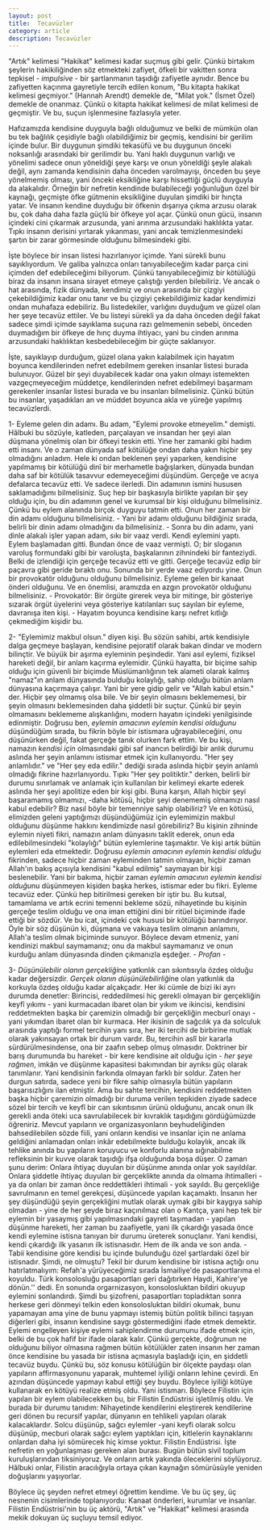 ```yaml
---
layout: post
title:  Tecavüzler
category: article 
description: Tecavüzler
---
```


"Artık" kelimesi "Hakikat" kelimesi kadar suçmuş gibi gelir. Çünkü birtakım şeylerin hakikiliğinden söz etmekteki zafiyet, öfkeli bir vakitten sonra tepkisel - *impulsive* - bir şartlanmanın taşıdığı zafiyetle aynıdır. Bence bu zafiyetten kaçınma gayretiyle tercih edilen konum, "Bu kitapta hakikat kelimesi geçmiyor." (Hannah Arendt) demekle de, "Milat yok." (İsmet Özel) demekle de onanmaz. Çünkü o kitapta hakikat kelimesi de milat kelimesi de geçmiştir. Ve bu, suçun işlenmesine fazlasıyla yeter.

Hafızamızda kendisine duyguyla bağlı olduğumuz ve belki de mümkün olan bu tek bağlılık çeşidiyle bağlı olabildiğimiz bir geçmiş, kendisini bir gerilim içinde bulur. Bir duygunun şimdiki tekasüfü ve bu duygunun önceki noksanlığı arasındaki bir gerilimdir bu. Yani haklı duygunun varlığı ve yönelimi sadece onun yöneldiği şeye karşı ve onun yöneldiği şeyle alakalı değil, aynı zamanda kendisinin daha önceden varolmayışı, önceden bu şeye yönelmemiş olması, yani önceki eksikliğine karşı hissettiği güçlü duyguyla da alakalıdır. Örneğin bir nefretin kendinde bulabileceği yoğunluğun özel bir kaynağı, geçmişte öfke gütmenin eksikliğine duyulan şimdiki bir hınçta yatar. Ve insanın kendine duyduğu bir öfkenin dışarıya çıkma arzusu olarak bu, çok daha daha fazla güçlü bir öfkeye yol açar. Çünkü onun gücü, insanın içindeki cini çıkarmak arzusunda, yani arınma arzusundaki haklılıkta yatar. Tıpkı insanın derisini yırtarak yıkanması, yani ancak temizlenmesindeki şartın bir zarar görmesinde olduğunu bilmesindeki gibi.

İşte böylece bir insan listesi hazırlanıyor içimde. Yani sürekli bunu sayıklıyordum. Ve galiba yalnızca onları tanıyabileceğim kadar parça cini içimden def edebileceğimi biliyorum. Çünkü tanıyabileceğimiz bir kötülüğü biraz da insanın insana sirayet etmeye çalıştığı yerden bilebiliriz. Ve ancak o hat arasında, fizik dünyada, kendimiz ve onun arasında bir çizgiyi çekebildiğimiz kadar onu tanır ve bu çizgiyi çekebildiğimiz kadar kendimizi ondan muhafaza edebiliriz.  Bu listedekiler, varlığını duyduğum ve güzel olan her şeye tecavüz ettiler. Ve bu listeyi sürekli ya da daha önceden değil fakat sadece şimdi içimde sayıklama suçuna razı gelmemenin sebebi, önceden duymadığım bir öfkeye de hınç duyma ihtiyacı, yani bu cinden arınma arzusundaki haklılıktan kesbedebileceğim bir güçte saklanıyor.

İşte, sayıklayıp durduğum, güzel olana yakın kalabilmek için hayatım boyunca kendilerinden nefret edebilmem gereken insanlar listesi burada bulunuyor. Güzel bir şeyi duyabilecek kadar ona yakın olmayı istemekten vazgeçmeyeceğim müddetçe, kendilerinden nefret edebilmeyi başarmam gerekenler insanlar listesi burada ve bu insanları bilmelisiniz. Çünkü bütün bu insanlar, yaşadıkları an ve müddet boyunca akla ve yüreğe yapılmış tecavüzlerdi.



1- Eyleme gelen din adamı. Bu adam, "Eylemi provoke etmeyelim." demişti. Hâlbuki bu sözüyle, katleden, parçalayan ve insandan her şeyi alan düşmana yönelmiş olan bir öfkeyi teskin etti. Yine her zamanki gibi hadım etti insanı. Ve o zaman dünyada saf kötülüğe ondan daha yakın hiçbir şey olmadığını anladım.  Hele ki ondan beklenen şeyi yaparken, kendisine yapılmamış bir kötülüğü dinî bir merhametle bağışlarken, dünyada bundan daha saf bir kötülük tasavvur edemeyeceğimi düşündüm. Gerçeğe ve acıya defalarca tecavüz etti. Ve sadece ilerledi. Din adamının ismini hususen saklamadığımı bilmelisiniz. Suç hep bir başkasıyla birlikte yapılan bir şey olduğu için, bu din adamının genel ve kurumsal bir kişi olduğunu bilmelisiniz. Çünkü bu eylem alanında birçok duyguyu tatmin etti. Onun her zaman bir din adamı olduğunu bilmelisiniz. - Yani bir adamı olduğunu bildiğiniz sırada, belirli bir dinin adamı olmadığını da bilmelisiniz. - Sonra bu din adamı, yani dinle alakalı işler yapan adam, sıkı bir vaaz verdi. Kendi eylemini yaptı. Eylem başlamadan gitti. Bundan önce de vaaz vermişti. O; bir sloganın varoluş formundaki gibi bir varoluşta, başkalarının zihnindeki bir fanteziydi. Belki de izlendiği için gerçeğe tecavüz etti ve gitti. Gerçeğe tecavüz edip bir paçavra gibi geride bıraktı onu. Sonunda bir yerde vaaz ediyordu yine. Onun bir provokatör olduğunu olduğunu bilmelisiniz. Eyleme gelen bir kanaat önderi olduğunu. Ve en önemlisi, aramızda en azgın provokatör olduğunu bilmelisiniz. - Provokatör: Bir örgüte girerek veya bir mitinge, bir gösteriye sızarak örgüt üyelerini veya gösteriye katılanları suç sayılan bir eyleme, davranışa iten kişi. - Hayatım boyunca kendisine karşı nefret kıtlığı çekmediğim kişidir bu. 

2- "Eylemimiz makbul olsun." diyen kişi. Bu sözün sahibi, artık kendisiyle dalga geçmeye başlayan, kendisine pejoratif olarak bakan dindar ve modern bilinçtir. Ve büyük bir aşırma eyleminin peşindedir. Yani asıl eylemi, fiziksel hareketi değil, bir anlam kaçırma eylemidir. Çünkü hayatta, bir biçime sahip olduğu için güvenli bir biçimde Müslümanlığının tek alameti olarak kalmış "namaz"ın anlam dünyasında bulduğu kolaylığı, sahip olduğu bütün anlam dünyasına kaçırmaya çalışır. Yani bir yere gidip gelir ve "Allah kabul etsin." der. Hiçbir şey olmamış olsa bile. Ve bir şeyin olmasını beklememesi, bir şeyin olmasını beklemesinden daha şiddetli bir suçtur. Çünkü bir şeyin olmamasını beklememe alışkanlığını, modern hayatın içindeki yenilgisinde edinmiştir. Doğrusu ben, *eylemin amacının eylemin kendisi olduğunu* düşündüğüm sırada, bu fikrin böyle bir istismara uğrayabileceğini, onu düşünürken değil, fakat gerçeğe tanık olurken fark ettim. Ve bu kişi, namazın *kendisi için* olmasındaki gibi saf inancın belirdiği bir anlık durumu aslında her şeyin anlamını istismar etmek için kullanıyordu. "Her şey anlamlıdır." ve "Her şey eda edilir." dediği sırada aslında hiçbir şeyin anlamlı olmadığı fikrine hazırlanıyordu. Tıpkı "Her şey politiktir." derken, belirli bir durumu sınırlamak ve anlamak için kullanılan bir kelimeyi ekarte ederek aslında her şeyi apolitize eden bir kişi gibi. Buna karşın, Allah hiçbir şeyi başaramamış olmamızı, -daha kötüsü, hiçbir şeyi denememiş olmamızı nasıl kabul edebilir? Biz nasıl böyle bir temenniye sahip olabiliriz? Ve en kötüsü, elimizden geleni yaptığımızı düşündüğümüz için eylemimizin makbul olduğunu düşünme hakkını kendimizde nasıl görebiliriz? Bu kişinin zihninde eylemin niyeti fikri, namazın anlam dünyasını taklit ederek, onun eda edilebilmesindeki "kolaylığı" bütün eylemlerine taşımaktır. Ve kişi artık bütün eylemleri eda etmektedir. Doğrusu *eylemin amacının eylemin kendisi olduğu* fikrinden, sadece hiçbir zaman eyleminden tatmin olmayan, hiçbir zaman Allah'ın bakış açısıyla kendisini "kabul edilmiş" saymayan bir kişi beslenebilir. Yani bir bakıma, hiçbir zaman *eylemin amacının eylemin kendisi olduğu*nu düşünmeyen kişiden başka herkes, istismar eder bu fikri. Eyleme tecavüz eder. Çünkü hep bitirilmesi gereken bir iştir bu. Bu kutsal, tamamlama ve artık ecrini temenni bekleme sözü, nihayetinde bu kişinin gerçeğe teslim olduğu ve ona iman ettiğini dini bir ritüel biçiminde ifade ettiği bir sözdür. Ve bu icat, içindeki çok hususi bir kötülüğü barındırıyor. Öyle bir söz düşünün ki, düşmana ve vakıaya teslim olmanın anlamını, Allah'a teslim olmak biçiminde sunuyor. Böylece devam etmeniz, yani kendinizi makbul saymamanız; onu da makbul saymamanız ve onun kurduğu anlam dünyasında dinden çıkmanızla eşdeğer. - *Profan* -

3- *Düşünülebilir olanın gerçekliği*ne yatkınlık can sıkıntısıyla özdeş olduğu kadar değersizdir. *Gerçek olanın düşünülebilirliği*ne olan yatkınlık da korkuyla özdeş olduğu kadar alçakçadır. Her iki cümle de bizi iki ayrı durumda denetler: Birincisi, reddedilmesi hiç gerekli olmayan bir gerçekliğin keyfî yıkımı - yani kurmacadan ibaret olan bir yıkım ve ikincisi, kendisini reddetmekten başka bir çaremizin olmadığı bir gerçekliğin mecburî onayı - yani yıkımdan ibaret olan bir kurmaca. Her ikisinin de sağcılık ya da solculuk arasında yaptığı formel tercihin yanı sıra, her iki tercihi de birbirine mutlak olarak yakınsayan ortak bir durum vardır. Bu, tercihin aslî bir kararla sürdürülmesindense, ona bir zaafın sebep olmuş olmasıdır. Doktriner bir barış durumunda bu hareket - bir kere kendisine ait olduğu için - *her şeye rağmen*, imkân ve düşünme kapasitesi bakımından bir ayrıksı güç olarak tanımlanır. Yani kendisinin farkında olmayan farklı bir soldur. Zaten her durgun satırda, sadece yeni bir fikre sahip olmasıyla bütün yapıların başarısızlığını ilan etmiştir. Ama bu sahte tercihin, kendisini reddetmekten başka hiçbir çaremizin olmadığı bir duruma verilen tepkiden ziyade sadece sözel bir tercih ve keyfî bir can sıkıntısının ürünü olduğunu, ancak onun ilk gerekli anda öteki uca savrulabilecek bir kıvraklık taşıdığını gördüğümüzde öğreniriz. Mevcut yapıların ve organizasyonların beyhudeliğinden bahsedilebilen sözde fiili,  yani onların kendisi ve insanlar için ne anlama geldiğini anlamadan onları inkâr edebilmekte bulduğu kolaylık, ancak ilk tehlike anında bu yapıların koruyucu ve konforlu alanına sığınabilme refleksinin bir kuvve olarak taşıdığı ifşa olduğunda boşa düşer. O zaman şunu derim: Onlara ihtiyaç duyulan bir düşünme anında onlar yok sayıldılar. Onlara şiddetle ihtiyaç duyulan bir gerçeklikte anında da olmama ihtimalleri - ya da onları bir zaman önce reddettikleri ihtimali - yok sayıldı. Bu gerçekliğe savrulmanın en temel gerekçesi, düşüncede yapılan kaçamaktı. İnsanın her şey düşündüğü şeyin gerçekliğini mutlak olarak uymak gibi bir kaygıya sahip olmadan - yine de her şeyde biraz kaçınılmaz olan o Kantça, yani hep tek bir eylemin bir yasaymış gibi yapılmasındaki gayreti taşımadan - yapılan düşünme hareketi, her zaman bu zaafiyetle, yani ilk çıkardığı yasada önce kendi eylemine istisna tanıyan bir durumu üreterek sonuçlanır. Yani kendisi, kendi çıkardığı ilk yasanın ilk istisnasıdır. Hem de ilk anda ve son anda. - Tabii kendisine göre kendisi bu içinde bulunduğu özel şartlardaki özel bir istisnadır. Şimdi, ne olmuştu? Tekil bir durum kendisine bir istisna açtığı onu hatırlatmalıyım: Refah'a yürüyeceğimiz sırada İsmailiye'de pasaportlarıma el koyuldu.  Türk konsolosluğu pasaportları geri dağıtırken Haydi, Kahire'ye dönün.'' dedi. En sonunda orgarnizasyon, konsolosluktan bildiri okuyup eylemini sonlandırdı. Şimdi bu şizofreni, pasaportları topladıktan sonra herkese geri dönmeyi telkin eden konsolosluktan bildiri okumak, bunu yapamayan ama yine de bunu yapmayı istemiş bütün politik bilinci taşıyan diğerleri gibi, insanın kendisine saygı göstermediğini ifade etmek demektir. Eylemi engelleyen kişiye eylemi sahiplendirme durumunu ifade etmek için, belki de bu çok hafif bir ifade olarak kalır. Çünkü gerçekte, doğrunun ne olduğunu biliyor olmasına rağmen bütün kötülükler zaten insanın her zaman önce kendisine bu yasada bir istisna açmasıyla başladığı için, en şiddetli tecavüz buydu. Çünkü bu, söz konusu kötülüğün bir ölçekte paydaşı olan yapıların affirmasyonunu yaparak, muhtemel iyiliği onların lehine çevirdi. En azından düşüncede yapmayı kabul ettiği şey buydu. Böylece iyiliği kötüye kullanarak en kötüyü realize etmiş oldu. Yani istismarı. Böylece Filistin için yapılan bir eylem olabilecekken bu, bir Filistin Endüstrisi işletilmiş oldu. Ve burada bir durumu tanıdım: Nihayetinde kendilerini eleştirerek kendilerine geri dönen bu recursif yapılar, dünyanın en tehlikeli yapıları olarak kalacaklardır. Solcu düşünüp, sağcı eylemler -yani keyfi olarak solcu düşünüp, mecburi olarak sağcı eylem yaptıkları için, kitlelerin kaynaklarını onlardan daha iyi sömürecek hiç kimse yoktur. Filistin Endüstrisi. İşte nefretin en yoğunlaşması gereken alan burası. Bugün bütün sivil toplum kuruluşlarından tiksiniyoruz. Ve onların artık yakında öleceklerini söylüyoruz. Hâlbuki onlar, Filistin aracılığıyla ortaya çıkan kaynağın sömürüsüyle yeniden doğuşlarını yaşıyorlar. 

Böylece üç şeyden nefret etmeyi öğrettim kendime. Ve bu üç şey, üç nesnenin cisimlerinde toplanıyordu: Kanaat önderleri, kurumlar ve insanlar. Filistin Endüstrisi'nin bu üç aktörü, "Artık" ve "Hakikat" kelimesi arasında mekik dokuyan üç suçluyu temsil ediyor.